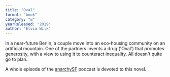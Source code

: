 ```yaml
---
title: "Oval"
format: "book"
category: "w"
yearReleased: "2019"
author: "Elvia Wilk"
---
```

In a near-future Berlin, a couple move into an eco-housing community on an artificial mountain. One of the partners invents a drug ('Oval') that promotes generosity, with a view to using it to counteract inequality. All doesn't quite go to plan.

A whole episode of the <a href="https://anchor.fm/anarchysf/episodes/Oval---Is-Reciprocity-in-Our-Nature-etf0lm">anarchySF</a> podcast is devoted to this novel.


